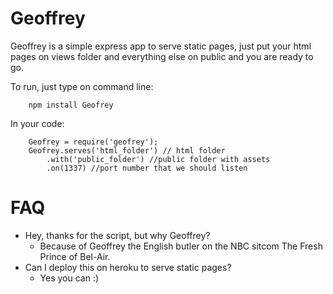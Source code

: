Geoffrey
========


Geoffrey is a simple express app to serve static pages, just put your html pages on views folder and everything else on public and you are ready to go.

To run, just type on command line:
		
		npm install Geofrey


In your code:

		Geofrey = require('geofrey');
		Geofrey.serves('html_folder') // html folder
			.with('public_folder') //public folder with assets
			.on(1337) //port number that we should listen

		
		
FAQ
=====

* Hey, thanks for the script, but why Geoffrey?
	* Because of Geoffrey the English butler on the NBC sitcom The Fresh Prince of Bel-Air. 	
* Can I deploy this on heroku to serve static pages?
	* Yes you can :)